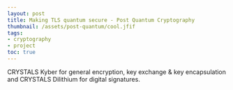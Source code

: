 ```yaml
---
layout: post
title: Making TLS quantum secure - Post Quantum Cryptography
thumbnail: /assets/post-quantum/cool.jfif
tags: 
- cryptography
- project
toc: true
---
```

CRYSTALS Kyber for general encryption, key exchange & key encapsulation and CRYSTALS Dilithium for digital signatures.